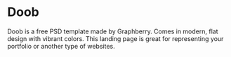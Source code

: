 # Doob
Doob is a free PSD template made by Graphberry. Comes in modern, flat design with vibrant colors. This landing page is great for representing your portfolio or another type of websites. 
